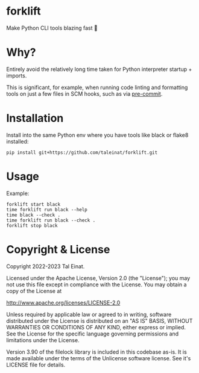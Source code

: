 forklift
========
Make Python CLI tools blazing fast 🚀


# Why?

Entirely avoid the relatively long time taken for Python interpreter startup +
imports.

This is significant, for example, when running code linting and formatting
tools on just a few files in SCM hooks, such as via
[pre-commit](https://pre-commit.com/).


# Installation

Install into the same Python env where you have tools like black or flake8
installed:

```shell
pip install git+https://github.com/taleinat/forklift.git
```


# Usage

Example:

```shell
forklift start black
time forklift run black --help
time black --check .
time forklift run black --check .
forklift stop black
```

# Copyright & License

Copyright 2022-2023 Tal Einat.

Licensed under the Apache License, Version 2.0 (the "License");
you may not use this file except in compliance with the License.
You may obtain a copy of the License at

   http://www.apache.org/licenses/LICENSE-2.0

Unless required by applicable law or agreed to in writing, software
distributed under the License is distributed on an "AS IS" BASIS,
WITHOUT WARRANTIES OR CONDITIONS OF ANY KIND, either express or implied.
See the License for the specific language governing permissions and
limitations under the License.


Version 3.90 of the filelock library is included in this codebase as-is. It is
made available under the terms of the Unlicense software license. See it's
LICENSE file for details.
